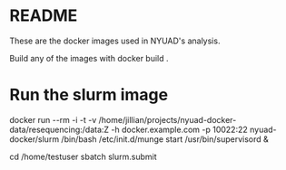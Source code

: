 # README

These are the docker images used in NYUAD's analysis.

Build any of the images with docker build .

# Run the slurm image

docker run --rm -i -t -v /home/jillian/projects/nyuad-docker-data/resequencing:/data:Z -h docker.example.com -p 10022:22 nyuad-docker/slurm /bin/bash
/etc/init.d/munge start
/usr/bin/supervisord &

cd /home/testuser
sbatch slurm.submit
